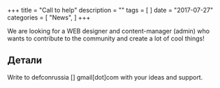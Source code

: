 +++
title = "Call to help"
description = ""
tags = [
]
date = "2017-07-27"
categories = [
    "News",
]
+++

We are looking for a WEB designer and content-manager (admin) who wants to contribute to the community and create a lot of cool things!

<!--more-->

## Детали

Write to defconrussia [] gmail[dot]com with your ideas and support. 
